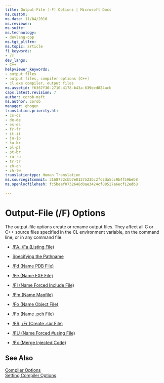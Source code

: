```yaml
---
title: Output-File (-F) Options | Microsoft Docs
ms.custom: 
ms.date: 11/04/2016
ms.reviewer: 
ms.suite: 
ms.technology:
- devlang-cpp
ms.tgt_pltfrm: 
ms.topic: article
f1_keywords:
- /f
dev_langs:
- C++
helpviewer_keywords:
- output files
- output files, compiler options [C++]
- cl.exe compiler, output files
ms.assetid: f6367f30-2710-4178-b43a-639eed824acb
caps.latest.revision: 7
author: corob-msft
ms.author: corob
manager: ghogen
translation.priority.ht:
- cs-cz
- de-de
- es-es
- fr-fr
- it-it
- ja-jp
- ko-kr
- pl-pl
- pt-br
- ru-ru
- tr-tr
- zh-cn
- zh-tw
translationtype: Human Translation
ms.sourcegitcommit: 3168772cbb7e8127523bc2fc2da5cc9b4f59beb8
ms.openlocfilehash: fc5beaf0732646d0ae3424cf88527a6ecf12edb8

---
```

# Output-File (/F) Options
The output-file options create or rename output files. They affect all C or C++ source files specified in the CL environment variable, on the command line, or in any command file.  
  
-   [/FA, /Fa (Listing File)](../../build/reference/fa-fa-listing-file.md)  
  
-   [Specifying the Pathname](../../build/reference/specifying-the-pathname.md)  
  
-   [/Fd (Name PDB File)](../../build/reference/fd-program-database-file-name.md)  
  
-   [/Fe (Name EXE File)](../../build/reference/fe-name-exe-file.md)  
  
-   [/FI (Name Forced Include File)](../../build/reference/fi-name-forced-include-file.md)  
  
-   [/Fm (Name Mapfile)](../../build/reference/fm-name-mapfile.md)  
  
-   [/Fo (Name Object File)](../../build/reference/fo-object-file-name.md)  
  
-   [/Fp (Name .pch File)](../../build/reference/fp-name-dot-pch-file.md)  
  
-   [/FR, /Fr (Create .sbr File)](../../build/reference/fr-fr-create-dot-sbr-file.md)  
  
-   [/FU (Name Forced #using File)](../../build/reference/fu-name-forced-hash-using-file.md)  
  
-   [/Fx (Merge Injected Code)](../../build/reference/fx-merge-injected-code.md)  
  
## See Also  
 [Compiler Options](../../build/reference/compiler-options.md)   
 [Setting Compiler Options](../../build/reference/setting-compiler-options.md)


<!--HONumber=Jan17_HO2-->



